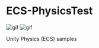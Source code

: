 # ECS-PhysicsTest

![gif](https://github.com/keijiro/ECS-PhysicsTest/assets/343936/c9dc6624-c355-4fb6-b96d-446d3245db01)
![gif](https://github.com/keijiro/ECS-PhysicsTest/assets/343936/fded3a5c-7ad9-4ff0-ba20-59c196973ca5)

Unity Physics (ECS) samples
